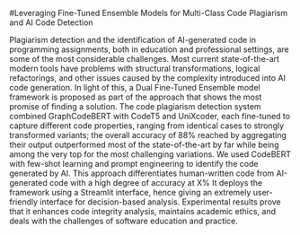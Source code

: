 #Leveraging Fine-Tuned Ensemble Models for Multi-Class Code Plagiarism and AI Code Detection

Plagiarism detection and the identification of AI-generated code in programming
assignments, both in education and professional settings, are some of the most
considerable challenges. Most current state-of-the-art modern tools have problems
with structural transformations, logical refactorings, and other issues caused by the
complexity introduced into AI code generation. In light of this, a Dual Fine-Tuned
Ensemble model framework is proposed as part of the approach that shows the
most promise of finding a solution.
The code plagiarism detection system combined GraphCodeBERT with CodeT5
and UniXcoder, each fine-tuned to capture different code properties, ranging from
identical cases to strongly transformed variants; the overall accuracy of 88% reached
by aggregating their output outperformed most of the state-of-the-art by far while
being among the very top for the most challenging variations.
We used CodeBERT with few-shot learning and prompt engineering to identify
the code generated by AI. This approach differentiates human-written code from
AI-generated code with a high degree of accuracy at X%
It deploys the framework using a Streamlit interface, hence giving an extremely
user-friendly interface for decision-based analysis. Experimental results prove that
it enhances code integrity analysis, maintains academic ethics, and deals with the
challenges of software education and practice.

